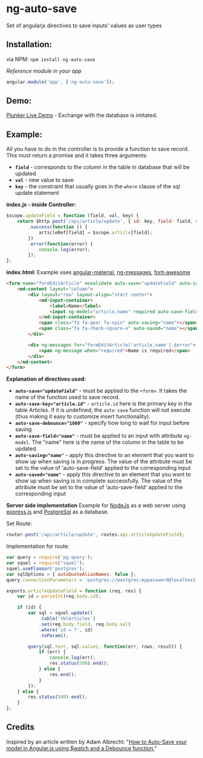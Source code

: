 ng-auto-save
====================

Set of angularjs directives to save inputs' values as user types

Installation:
-------------
via NPM: `npm install ng-auto-save`

*Reference module in your app*
```javascript
angular.module('app', ['ng-auto-save']);
```

Demo:
-------------
[Plunker Live Demo](https://plnkr.co/edit/XrDKGgWtUjgR2XEG28Wx?p=preview) - Exchange with the database is imitated.

Example:
-------------
All you have to do in the controller is to provide a function to save record. This must return a promise and it takes three arguments:
* **`field`** - corresponds to the column in the table in database that will be updated
* **`val`** - new value to save
* **`key`** - the constraint that usually goes in the `where` clause of the sql update statement

**index.js - inside Controller:**
```javascript
$scope.updateField = function (field, val, key) {
    return $http.post('/api/article/update', { id: key, field: field, val: val })
        .success(function () {
            articleRef[field] = $scope.article[field];
        })
        .error(function(error) {
            console.log(error);
        });
};
```

**index.html:**
Example uses [angular-material](https://material.angularjs.org/#/), [ng-messages](https://docs.angularjs.org/api/ngMessages/directive/ngMessages), [font-awesome](http://fortawesome.github.io/Font-Awesome/)
```html
<form name="formEditArticle" novalidate auto-save="updateField" auto-save-key="article.id" auto-save-debounce="1000">
    <md-content layout="column">
        <div layout="row" layout-align="start center">
            <md-input-container>
                <label>Name</label>
                <input ng-model="article.name" required auto-save-field="name" name="article.name">
            </md-input-container>
            <span class="fa fa-gear fa-spin" auto-saving="name"></span>
            <span class="fa fa-check-square-o" auto-saved="name"></span>
        </div>

        <div ng-messages for="formEditArticle['article.name'].$error">
            <span ng-message when="required">Name is required</span>
        </div>
    </md-content>
</form>
```
**Explanation of directives used:**
* **`auto-save="updateField"`** - must be applied to the `<form>`. It takes the name of the function used to save record.
* **`auto-save-key="article.id"`** - `article.id` here is the primary key in the table Articles. If it is undefined, the `auto-save` function will not execute (thus making it easy to customize insert functionality).
* **`auto-save-debounce="1000"`** - specify how long to wait for input before saving
* **`auto-save-field="name"`** - must be applied to an input with attribute `ng-model`. The "name" here is the name of the column in the table to be updated.
* **`auto-saving="name"`** - apply this directive to an element that you want to show up when saving is in progress. The value of the attribute must be set to the value of 'auto-save-field' applied to the corresponding input
* **`auto-saved="name"`** - apply this directive to an element that you want to show up when saving is in complete successfully. The value of the attribute must be set to the value of 'auto-save-field' applied to the corresponding input

**Server side implementation**
Example for [NodeJs](http://nodejs.org/) as a web server using [express.js](http://expressjs.com/) and [PostgreSql](http://www.postgresql.org/) as a database.

Set Route:
```javascript
router.post('/api/article/update', routes.api.articleUpdateField);
```
Implementation for route:
```javascript
var query = require('pg-query');
var squel = require("squel");
squel.useFlavour('postgres');
var sqlOptions = { autoQuoteAliasNames: false };
query.connectionParameters = 'postgres://postgres:mypassword@localhost:5432/Articles'; // example connection

exports.articleUpdateField = function (req, res) {
    var id = parseInt(req.body.id);

    if (id) {
        var sql = squel.update()
            .table('tblArticles')
            .set(req.body.field, req.body.val)
            .where('id = ?', id)
            .toParam();

        query(sql.text, sql.values, function(err, rows, result) {
            if (err) {
                console.log(err);
                res.status(500).end();
            } else {
                res.end();
            }
        });
    } else {
        res.status(500).end();
    }
};
```

Credits
-------------
Inspired by an article written by Adam Albrecht: "[How to Auto-Save your model in Angular.js using $watch and a Debounce function.](http://adamalbrecht.com/2013/10/30/auto-save-your-model-in-angular-js-with-watch-and-debounce/)"
